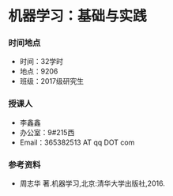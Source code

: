 # 机器学习：基础与实践

### 时间地点
* 时间：32学时
* 地点：9206
* 班级：2017级研究生

### 授课人
* 李鑫鑫
* 办公室：9#215西
* Email：365382513 AT qq DOT com

### 参考资料
* 周志华 著.机器学习,北京:清华大学出版社,2016.
